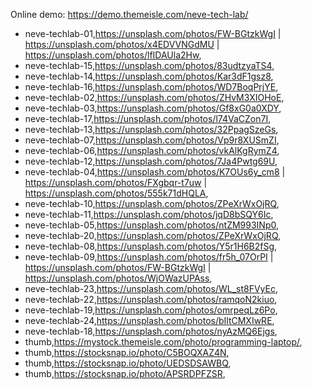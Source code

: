 Online demo: https://demo.themeisle.com/neve-tech-lab/





- neve-techlab-01,https://unsplash.com/photos/FW-BGtzkWgI | https://unsplash.com/photos/x4EDVVNGdMU | https://unsplash.com/photos/lfIDAUla2Hw,
- neve-techlab-15,https://unsplash.com/photos/83udtzyaTS4,
- neve-techlab-14,https://unsplash.com/photos/Kar3dF1gsz8,
- neve-techlab-16,https://unsplash.com/photos/WD7BoqPrjYE,
- neve-techlab-02,https://unsplash.com/photos/ZHvM3XIOHoE,
- neve-techlab-03,https://unsplash.com/photos/Gf8xG0a0XDY,
- neve-techlab-17,https://unsplash.com/photos/l74VaCZon7I,
- neve-techlab-13,https://unsplash.com/photos/32PpagSzeGs,
- neve-techlab-07,https://unsplash.com/photos/Vp9r8XUSmZI,
- neve-techlab-06,https://unsplash.com/photos/vkAlKgRymZ4,
- neve-techlab-12,https://unsplash.com/photos/7Ja4Pwtg69U,
- neve-techlab-04,https://unsplash.com/photos/K7OUs6y_cm8 | https://unsplash.com/photos/FXgbqr-t7uw |  https://unsplash.com/photos/555k71dHQLA,
- neve-techlab-10,https://unsplash.com/photos/ZPeXrWxOjRQ,
- neve-techlab-11,https://unsplash.com/photos/jqD8bSQY6Ic,
- neve-techlab-05,https://unsplash.com/photos/ntZM993INp0,
- neve-techlab-20,https://unsplash.com/photos/ZPeXrWxOjRQ,
- neve-techlab-08,https://unsplash.com/photos/Y5r1H6B2fSg,
- neve-techlab-09,https://unsplash.com/photos/fr5h_07OrPI | https://unsplash.com/photos/FW-BGtzkWgI | https://unsplash.com/photos/WjOWazUPAss,
- neve-techlab-23,https://unsplash.com/photos/WL_st8FVyEc,
- neve-techlab-22,https://unsplash.com/photos/ramqoN2kiuo,
- neve-techlab-19,https://unsplash.com/photos/omrpeqLz6Po,
- neve-techlab-24,https://unsplash.com/photos/bIltCMXIwRE,
- neve-techlab-18,https://unsplash.com/photos/nyAzMQ6Ejgs,
- thumb,https://mystock.themeisle.com/photo/programming-laptop/,
- thumb,https://stocksnap.io/photo/C5BOQXAZ4N,
- thumb,https://stocksnap.io/photo/UEDSDSAWBQ,
- thumb,https://stocksnap.io/photo/APSRDPFZSR,
